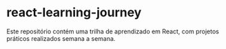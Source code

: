 # react-learning-journey
Este repositório contém uma trilha de aprendizado em React, com projetos práticos realizados semana a semana.
